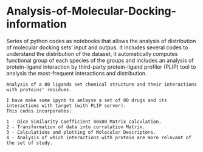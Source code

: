 # Analysis-of-Molecular-Docking-information


Series of python codes as notebooks that allows the analysis of distribution of molecular docking sets’ input and outpus. It includes several codes to understand the distribution of the dataset, it automatically computes functional group of each species of the groups and includes an analysis of protein-ligand interaction by third-party protein-ligand profiler (PLIP) tool to analysis the most-frequent interactions and distribution.


```
Analysis of a 80 ligands set chemical structure and their interactions with proteins' residues.

I have make some ipynb to anlayse a set of 80 drugs and its interactions with target (with PLIP server). 
This codes incorporates: 

1 - Dice Similarity Coefficient 80x80 Matrix calculation. 
2 - Transformation of data into corralation Matrix. 
3 - Calculations and plotting of Molecular Descriptors.  
4 - Analysis of which interactions with protein are more relevant of the set of study.
```
